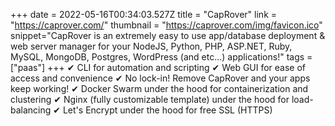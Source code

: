 +++
date = 2022-05-16T00:34:03.527Z
title = "CapRover"
link = "https://caprover.com/"
thumbnail = "https://caprover.com/img/favicon.ico"
snippet="CapRover is an extremely easy to use app/database deployment & web server manager for your NodeJS, Python, PHP, ASP.NET, Ruby, MySQL, MongoDB, Postgres, WordPress (and etc...) applications!"
tags = ["paas"]
+++
✔ CLI for automation and scripting
✔ Web GUI for ease of access and convenience
✔ No lock-in! Remove CapRover and your apps keep working!
✔ Docker Swarm under the hood for containerization and clustering
✔ Nginx (fully customizable template) under the hood for load-balancing
✔ Let's Encrypt under the hood for free SSL (HTTPS)
